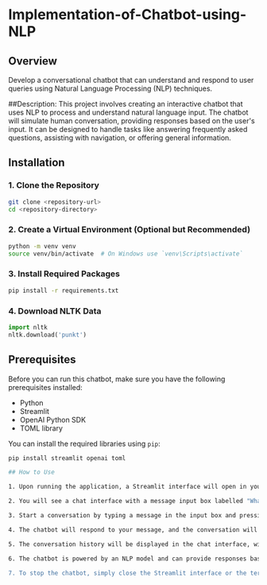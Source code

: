 # Implementation-of-Chatbot-using-NLP
## Overview
Develop a conversational chatbot that can understand and respond to user queries using Natural Language Processing (NLP) techniques.

##Description:
This project involves creating an interactive chatbot that uses NLP to process and understand natural language input. The chatbot will simulate human conversation, providing responses based on the user's input. It can be designed to handle tasks like answering frequently asked questions, assisting with navigation, or offering general information.
## Installation

### 1. Clone the Repository
```bash
git clone <repository-url>
cd <repository-directory>
```

### 2. Create a Virtual Environment (Optional but Recommended)
```bash
python -m venv venv
source venv/bin/activate  # On Windows use `venv\Scripts\activate`
```

### 3. Install Required Packages
```bash
pip install -r requirements.txt
```

### 4. Download NLTK Data
```python
import nltk
nltk.download('punkt')
```
## Prerequisites

Before you can run this chatbot, make sure you have the following prerequisites installed:

- Python
- Streamlit
- OpenAI Python SDK
- TOML library

You can install the required libraries using `pip`:

```bash
pip install streamlit openai toml

## How to Use

1. Upon running the application, a Streamlit interface will open in your web browser.

2. You will see a chat interface with a message input box labelled "What is up?"

3. Start a conversation by typing a message in the input box and pressing Enter.

4. The chatbot will respond to your message, and the conversation will continue. You can ask questions or have a general chat with the bot.

5. The conversation history will be displayed in the chat interface, with user and assistant messages shown.

6. The chatbot is powered by an NLP model and can provide responses based on the conversation's context.

7. To stop the chatbot, simply close the Streamlit interface or the terminal where it's running.
